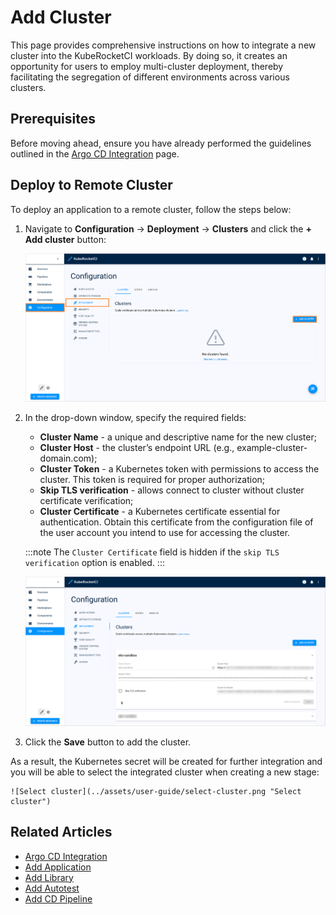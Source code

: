 # Add Cluster

This page provides comprehensive instructions on how to integrate a new cluster into the KubeRocketCI workloads. By doing so, it creates an opportunity for users to employ multi-cluster deployment, thereby facilitating the segregation of different environments across various clusters.

## Prerequisites

Before moving ahead, ensure you have already performed the guidelines outlined in the [Argo CD Integration](../operator-guide/cd/argocd-integration.md#deploy-argo-cd-application-to-remote-cluster-optional) page.

## Deploy to Remote Cluster

To deploy an application to a remote cluster, follow the steps below:

1. Navigate to **Configuration** -> **Deployment** -> **Clusters** and click the **+ Add cluster** button:

    ![Clusters menu](../assets/user-guide/add_new_cluster.png "Clusters menu")

2. In the drop-down window, specify the required fields:

    * **Cluster Name** - a unique and descriptive name for the new cluster;
    * **Cluster Host** - the cluster’s endpoint URL (e.g., example-cluster-domain.com);
    * **Cluster Token** - a Kubernetes token with permissions to access the cluster. This token is required for proper authorization;
    * **Skip TLS verification** - allows connect to cluster without cluster certificate verification;
    * **Cluster Certificate** - a Kubernetes certificate essential for authentication. Obtain this certificate from the configuration file of the user account you intend to use for accessing the cluster.

    :::note
      The `Cluster Certificate` field is hidden if the `skip TLS verification` option is enabled.
    :::

    ![Add cluster](../assets/user-guide/krci-portal-add-cluster.png "Add cluster")

3. Click the **Save** button to add the cluster.

As a result, the Kubernetes secret will be created for further integration and you will be able to select the integrated cluster when creating a new stage:

    ![Select cluster](../assets/user-guide/select-cluster.png "Select cluster")

## Related Articles

* [Argo CD Integration](../operator-guide/cd/argocd-integration.md)
* [Add Application](add-application.md)
* [Add Library](add-library.md)
* [Add Autotest](add-autotest.md)
* [Add CD Pipeline](add-cd-pipeline.md)
